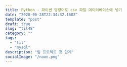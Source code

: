 ```yaml
---
title: Python - 파이썬 명령어로 csv 파일 데이터베이스에 넣기
date: "2020-06-28T22:34:32.160Z"
template: "post"
draft: true
slug: "til48"
category: ""
tags:
  - "til"
  - "mysql"
description: "팀 프로젝트 첫 단계"
socialImage: "/naon.png"
---
```


